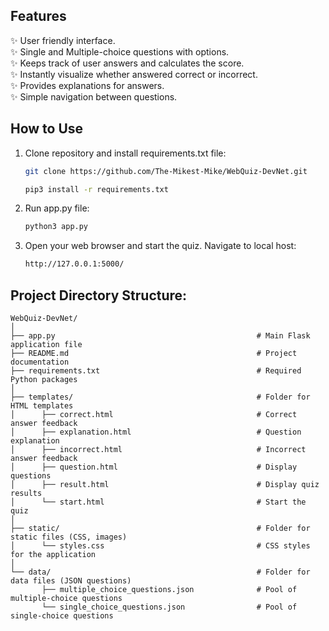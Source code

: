 ## Features
✨ User friendly interface.<br>
✨ Single and Multiple-choice questions with options.<br>
✨ Keeps track of user answers and calculates the score.<br>
✨ Instantly visualize whether answered correct or incorrect.<br>
✨ Provides explanations for answers.<br>
✨ Simple navigation between questions.<br>

## How to Use
1. Clone repository and install requirements.txt file:
   ```bash
   git clone https://github.com/The-Mikest-Mike/WebQuiz-DevNet.git
   ```
   ```bash
   pip3 install -r requirements.txt
   ```
3. Run app.py file:
   ```bash
   python3 app.py
   ```
5. Open your web browser and start the quiz. Navigate to local host:
   ```bash
   http://127.0.0.1:5000/
   ``` 



## Project Directory Structure:
```
WebQuiz-DevNet/
│
├── app.py                                             # Main Flask application file
├── README.md                                          # Project documentation
├── requirements.txt                                   # Required Python packages
│
├── templates/                                         # Folder for HTML templates
│      ├── correct.html                                # Correct answer feedback
│      ├── explanation.html                            # Question explanation
│      ├── incorrect.html                              # Incorrect answer feedback
│      ├── question.html                               # Display questions
│      ├── result.html                                 # Display quiz results
│      └── start.html                                  # Start the quiz
│
├── static/                                            # Folder for static files (CSS, images)
│      └── styles.css                                  # CSS styles for the application
│
└── data/                                              # Folder for data files (JSON questions)
       ├── multiple_choice_questions.json              # Pool of multiple-choice questions
       └── single_choice_questions.json                # Pool of single-choice questions
```





